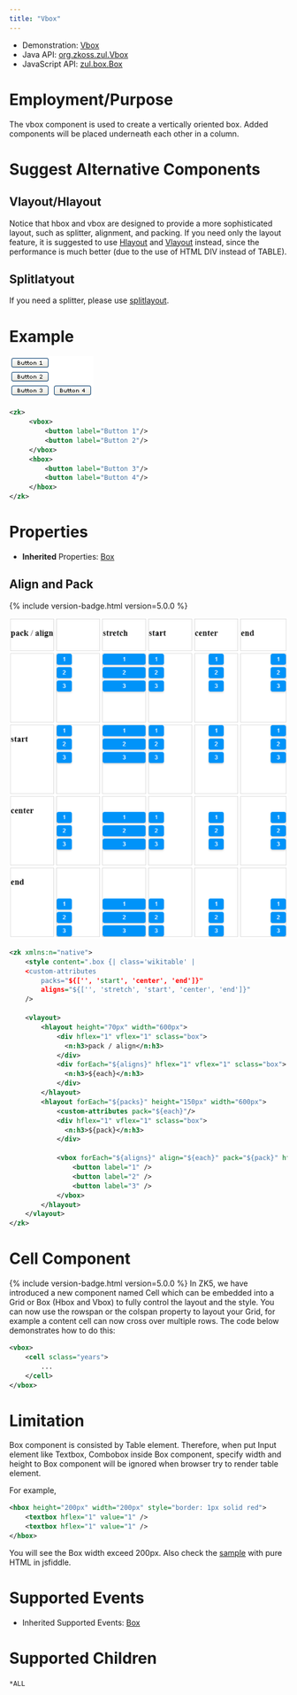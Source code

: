 ```yaml
---
title: "Vbox"
---
```



- Demonstration: [Vbox](http://www.zkoss.org/zkdemo/layout/box)
- Java API: [org.zkoss.zul.Vbox](https://www.zkoss.org/javadoc/latest/zk/org/zkoss/zul/Vbox.html)
- JavaScript API: [zul.box.Box](https://www.zkoss.org/javadoc/latest/jsdoc/classes/zul.box.Box.html)


# Employment/Purpose

The vbox component is used to create a vertically oriented box. Added
components will be placed underneath each other in a column.

# Suggest Alternative Components

## Vlayout/Hlayout

Notice that hbox and vbox are designed to provide a more sophisticated
layout, such as splitter, alignment, and packing. If you need only the
layout feature, it is suggested to use [ Hlayout]({{site.baseurl}}/zk_component_ref/hlayout) and [ Vlayout]({{site.baseurl}}/zk_component_ref/vlayout) instead,
since the performance is much better (due to the use of HTML DIV instead
of TABLE).

## Splitlatyout

If you need a splitter, please use [ splitlayout](/zk_component_ref/splitlayout).

# Example

![](/zk_component_ref/images/ZKComRef_Vbox_Simple_Example.PNG)

```xml
<zk>
     <vbox>
         <button label="Button 1"/>
         <button label="Button 2"/>
     </vbox>
     <hbox>
         <button label="Button 3"/>
         <button label="Button 4"/>
     </hbox>
</zk>
```

# Properties

- **Inherited** Properties: [ Box]({{site.baseurl}}/zk_component_ref/box#Properties)

## Align and Pack

{% include version-badge.html version=5.0.0 %}

![](/zk_component_ref/images/ZKComRef_Vbox_Simple_Example_align_pack.PNG)

```xml
<zk xmlns:n="native">
    <style content=".box {| class='wikitable' | 
    <custom-attributes 
        packs="${['', 'start', 'center', 'end']}"
        aligns="${['', 'stretch', 'start', 'center', 'end']}"
    />

    <vlayout>
        <hlayout height="70px" width="600px">
            <div hflex="1" vflex="1" sclass="box">
              <n:h3>pack / align</n:h3>
            </div>
            <div forEach="${aligns}" hflex="1" vflex="1" sclass="box">
              <n:h3>${each}</n:h3>
            </div>
        </hlayout>
        <hlayout forEach="${packs}" height="150px" width="600px">
            <custom-attributes pack="${each}"/> 
            <div hflex="1" vflex="1" sclass="box">
              <n:h3>${pack}</n:h3>
            </div>
          
            <vbox forEach="${aligns}" align="${each}" pack="${pack}" hflex="1" vflex="1" sclass="box">
                <button label="1" />
                <button label="2" />
                <button label="3" />
            </vbox>
        </hlayout>
    </vlayout>
</zk>
```

# Cell Component

{% include version-badge.html version=5.0.0 %} In ZK5, we have introduced a new
component named Cell which can be embedded into a Grid or Box (Hbox and
Vbox) to fully control the layout and the style. You can now use the
rowspan or the colspan property to layout your Grid, for example a
content cell can now cross over multiple rows. The code below
demonstrates how to do this:

```xml
<vbox>
    <cell sclass="years">
        ...
    </cell>
</vbox>
```

# Limitation

Box component is consisted by Table element. Therefore, when put Input
element like Textbox, Combobox inside Box component, specify width and
height to Box component will be ignored when browser try to render table
element.

For example,

```xml
<hbox height="200px" width="200px" style="border: 1px solid red">
    <textbox hflex="1" value="1" />
    <textbox hflex="1" value="1" />
</hbox>
```

You will see the Box width exceed 200px. Also check the
[sample](http://jsfiddle.net/A5g9q/) with pure HTML in jsfiddle.

# Supported Events

- Inherited Supported Events: [ Box]({{site.baseurl}}/zk_component_ref/box#Supported_Events)

# Supported Children

`*ALL`
